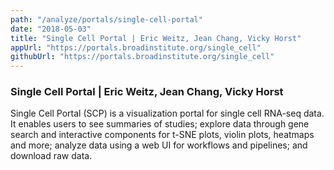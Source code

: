 ```yaml
---
path: "/analyze/portals/single-cell-portal"
date: "2018-05-03"
title: "Single Cell Portal | Eric Weitz, Jean Chang, Vicky Horst"
appUrl: "https://portals.broadinstitute.org/single_cell"
githubUrl: "https://portals.broadinstitute.org/single_cell"
---
```


### Single Cell Portal | Eric Weitz, Jean Chang, Vicky Horst

Single Cell Portal (SCP) is a visualization portal for single cell RNA-seq data. It enables users to see summaries of studies; explore data through gene search and interactive components for t-SNE plots, violin plots, heatmaps and more; analyze data using a web UI for workflows and pipelines; and download raw data.
